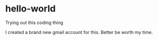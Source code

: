 # hello-world
Trying out this coding thing

I created a brand new gmail account for this.
Better be worth my time.
